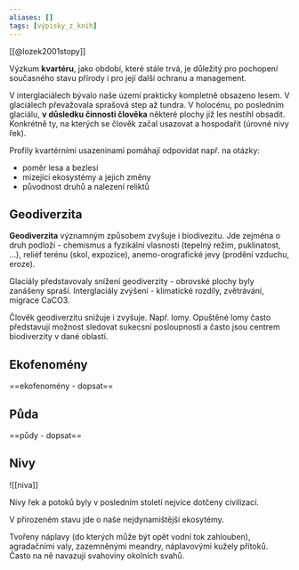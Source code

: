 ```yaml
---
aliases: []
tags: [výpisky_z_knih]
---
```


[[@lozek2001stopy]]

Výzkum **kvartéru**, jako období, které stále trvá, je důležitý pro pochopení současného stavu přírody i pro její další ochranu a management.

V interglaciálech bývalo naše území prakticky kompletně obsazeno lesem. V glaciálech převažovala sprašová step až tundra. V holocénu, po posledním glaciálu, **v důsledku činnosti člověka** některé plochy již les nestihl obsadit. Konkrétně ty, na kterých se člověk začal usazovat a hospodařit (úrovné nivy řek).

Profily kvartérními usazeninami pomáhají odpovídat např. na otázky:
- poměr lesa a bezlesí
- mizející ekosystémy a jejich změny
- původnost druhů a nalezení reliktů

## Geodiverzita

**Geodiverzita** významným způsobem zvyšuje i biodivezitu. Jde zejména o druh podloží - chemismus a fyzikální vlasnosti (tepelný režim, puklinatost, ...), reliéf terénu (skol, expozice), anemo-orografické jevy (prodění vzduchu, eroze).

Glaciály představovaly snížení geodiverzity - obrovské plochy byly zanášeny spraší. Interglaciály zvýšení - klimatické rozdíly, zvětrávání, migrace CaCO3.

Člověk geodiverzitu snižuje i zvyšuje. Např. lomy. Opuštěné lomy často představují možnost sledovat sukecsní posloupnosti a často jsou centrem biodiverzity v dané oblasti.

## Ekofenomény

==ekofenomény - dopsat==


## Půda
==půdy - dopsat==

## Nivy

![[niva]]

Nivy řek a potoků byly v posledním století nejvíce dotčeny civilizací.

V přirozeném stavu jde o naše nejdynamištější ekosytémy.

Tvořeny náplavy (do kterých může být opět vodní tok zahlouben), agradačními valy, zazemněnými meandry, náplavovými kužely přítoků. Často na ně navazují svahoviny okolních svahů.
